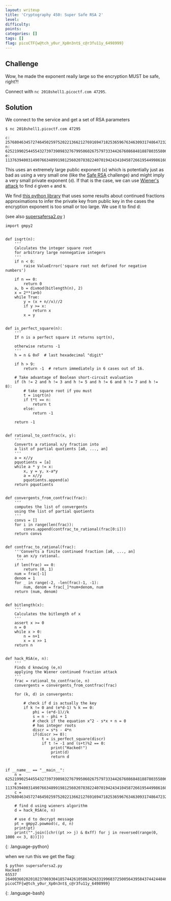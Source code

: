 ```yaml
---
layout: writeup
title: 'Cryptography 450: Super Safe RSA 2'
level: 
difficulty: 
points: 
categories: []
tags: []
flag: picoCTF{w@tch_y0ur_Xp0n3nt$_c@r3fu11y_6498999}
---
```

## Challenge

Wow, he made the exponent really large so the encryption MUST be safe,
right?!

Connect with `nc 2018shell1.picoctf.com 47295`.

## Solution

We connect to the service and get a set of RSA parameters

    $ nc 2018shell1.picoctf.com 47295
    
    c: 25768046345727464502597520221366212769169471825365967634630931748647232910338751793422711728554855006367814407810621525958992286707789113053995635463407498955539964935155035496760107228272520704862671855993478994453136635235568232731879221074380473331175949428476338755714015215366964946019773206537518303256
    n: 62521990254455432739739098327679950602675797333442676086848188780355806233664586212815747058830242509072941471918606448376223071702950597243409185734520501054880754651705541198856749099694484071501292887111220558418712756088261843103763153296918795811242273836779338023623847026392962143077450363442487934689
    e: 11376394003149076634899198125602078382240701942434104587266195449986160326784109595920286001442706286840942170874916183177235151594636401912319064648735169214636981775404170094629988884687077578483030764227613917415801022670556750159920041801902797676162135948461328656879638396798506273263833645665345860373

This uses an extremely large public exponent (`e`) which is potentially
just as bad as using a very small one (like the [Safe
RSA](#cryptography-250-safe-rsa) challenge) and might imply a very small
private exponent (`d`). If that is the case, we can use [Wiener's
attack][1] to find `d` given `e` and `N`.

We find [this python library][2] that uses some results about continued
fractions approximations to infer the private key from public key in the
cases the encryption exponent is too small or too large. We use it to
find d:

(see also [supersafersa2.py](writeupfiles/supersafersa2.py) )

    import gmpy2
    
    
    def isqrt(n):
        '''
        Calculates the integer square root
        for arbitrary large nonnegative integers
        '''
        if n < 0:
            raise ValueError('square root not defined for negative numbers')
    
        if n == 0:
            return 0
        a, b = divmod(bitlength(n), 2)
        x = 2**(a+b)
        while True:
            y = (x + n//x)//2
            if y >= x:
                return x
            x = y
    
    
    def is_perfect_square(n):
        '''
        If n is a perfect square it returns sqrt(n),
    
        otherwise returns -1
        '''
        h = n & 0xF  # last hexadecimal "digit"
    
        if h > 9:
            return -1  # return immediately in 6 cases out of 16.
    
        # Take advantage of Boolean short-circuit evaluation
        if (h != 2 and h != 3 and h != 5 and h != 6 and h != 7 and h != 8):
            # take square root if you must
            t = isqrt(n)
            if t*t == n:
                return t
            else:
                return -1
    
        return -1
    
    
    def rational_to_contfrac(x, y):
        '''
        Converts a rational x/y fraction into
        a list of partial quotients [a0, ..., an]
        '''
        a = x//y
        pquotients = [a]
        while a * y != x:
            x, y = y, x-a*y
            a = x//y
            pquotients.append(a)
        return pquotients
    
    
    def convergents_from_contfrac(frac):
        '''
        computes the list of convergents
        using the list of partial quotients
        '''
        convs = []
        for i in range(len(frac)):
            convs.append(contfrac_to_rational(frac[0:i]))
        return convs
    
    
    def contfrac_to_rational(frac):
        '''Converts a finite continued fraction [a0, ..., an]
         to an x/y rational.
         '''
        if len(frac) == 0:
            return (0, 1)
        num = frac[-1]
        denom = 1
        for _ in range(-2, -len(frac)-1, -1):
            num, denom = frac[_]*num+denom, num
        return (num, denom)
    
    
    def bitlength(x):
        '''
        Calculates the bitlength of x
        '''
        assert x >= 0
        n = 0
        while x > 0:
            n = n+1
            x = x >> 1
        return n
    
    
    def hack_RSA(e, n):
        '''
        Finds d knowing (e,n)
        applying the Wiener continued fraction attack
        '''
        frac = rational_to_contfrac(e, n)
        convergents = convergents_from_contfrac(frac)
    
        for (k, d) in convergents:
    
            # check if d is actually the key
            if k != 0 and (e*d-1) % k == 0:
                phi = (e*d-1)//k
                s = n - phi + 1
                # check if the equation x^2 - s*x + n = 0
                # has integer roots
                discr = s*s - 4*n
                if(discr >= 0):
                    t = is_perfect_square(discr)
                    if t != -1 and (s+t)%2 == 0:
                        print("Hacked!")
                        print(d)
                        return d
    
    
    if __name__ == "__main__":
        n = 62521990254455432739739098327679950602675797333442676086848188780355806233664586212815747058830242509072941471918606448376223071702950597243409185734520501054880754651705541198856749099694484071501292887111220558418712756088261843103763153296918795811242273836779338023623847026392962143077450363442487934689
        e = 11376394003149076634899198125602078382240701942434104587266195449986160326784109595920286001442706286840942170874916183177235151594636401912319064648735169214636981775404170094629988884687077578483030764227613917415801022670556750159920041801902797676162135948461328656879638396798506273263833645665345860373
        c = 25768046345727464502597520221366212769169471825365967634630931748647232910338751793422711728554855006367814407810621525958992286707789113053995635463407498955539964935155035496760107228272520704862671855993478994453136635235568232731879221074380473331175949428476338755714015215366964946019773206537518303256
    
        # find d using wieners algorithm
        d = hack_RSA(e, n)
    
        # use d to decrypt message
        pt = gmpy2.powmod(c, d, n)
        print(pt)
        print("".join([chr((pt >> j) & 0xff) for j in reversed(range(0, 1000 << 3, 8))]))
{: .language-python}

when we run this we get the flag:

    $ python supersafersa2.py
    Hacked!
    65537
    264003602020102370693041857442610586342633199683725005643958437442448465210344626586049655752028764806997162365
    picoCTF{w@tch_y0ur_Xp0n3nt$_c@r3fu11y_6498999}
{: .language-bash}



[1]: https://en.wikipedia.org/wiki/Wiener%27s_attack
[2]: https://github.com/pablocelayes/rsa-wiener-attack
